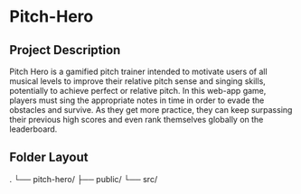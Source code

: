 # Pitch-Hero
## Project Description
Pitch Hero is a gamified pitch trainer intended to motivate users of all musical levels to improve their relative pitch sense and singing skills, potentially to achieve perfect or relative pitch. In this web-app game, players must sing the appropriate notes in time in order to evade the obstacles and survive. As they get more practice, they can keep surpassing their previous high scores and even rank themselves globally on the leaderboard.

## Folder Layout
.
└── pitch-hero/
    ├── public/
    └── src/
